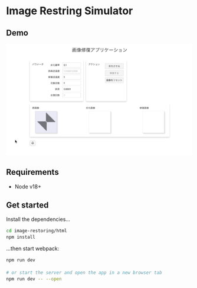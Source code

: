 # Image Restring Simulator

## Demo

<img src="./demo.gif">

## Requirements

- Node v18+

## Get started

Install the dependencies...

```bash
cd image-restoring/html
npm install
```

...then start webpack:

```bash
npm run dev

# or start the server and open the app in a new browser tab
npm run dev -- --open
```
